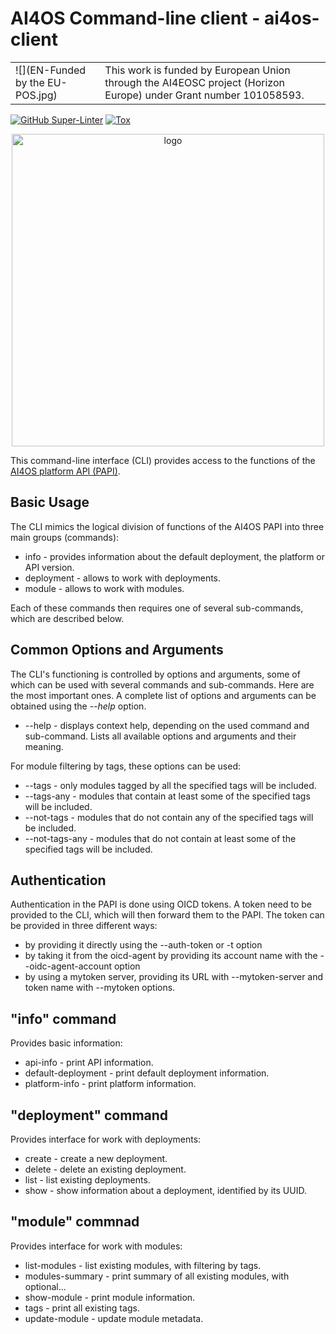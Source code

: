# AI4OS Command-line client - ai4os-client

|                                  |                                                                                                                  |
|----------------------------------|------------------------------------------------------------------------------------------------------------------|
| ![](EN-Funded by the EU-POS.jpg) | This work is funded by European Union through the AI4EOSC project (Horizon Europe) under Grant number 101058593. |

[![GitHub Super-Linter](https://github.com/IISAS/ai4eosc_client/actions/workflows/lint.yml/badge.svg?branch=main)](https://github.com/marketplace/actions/super-linter)
[![Tox](https://github.com/IISAS/ai4eosc_client/actions/workflows/tox.yml/badge.svg?branch=main)](https://tox.wiki/en/latest/)

<div align="center">
  <img src="https://ai4eosc.eu/wp-content/uploads/sites/10/2022/09/horizontal-transparent.png" alt="logo" width="500"/>
</div>

This command-line interface (CLI) provides access to the functions of the [AI4OS platform API (PAPI)](https://github.com/AI4EOSC/ai4-papi#readme).

## Basic Usage
The CLI mimics the logical division of functions of the AI4OS PAPI into three main groups (commands):
- info - provides information about the default deployment, the platform or API version.
- deployment - allows to work with deployments.
- module - allows to work with modules.

Each of these commands then requires one of several sub-commands, which are described below.

## Common Options and Arguments
The CLI's functioning is controlled by options and arguments, some of which can be used with several commands and sub-commands.
Here are the most important ones. A complete list of options and arguments can be obtained using the <em>--help</em> option.
- --help - displays context help, depending on the used command and sub-command. Lists all available options and arguments and their meaning.

For module filtering by tags, these options can be used:
- --tags - only modules tagged by all the specified tags will be included.
- --tags-any - modules that contain at least some of the specified tags will be included.
- --not-tags - modules that do not contain any of the specified tags will be included.
- --not-tags-any - modules that do not contain at least some of the specified tags will be included.

## Authentication
Authentication in the PAPI is done using OICD tokens. A token need to be provided to the CLI, which will then forward
them to the PAPI. The token can be provided in three different ways:
- by providing it directly using the --auth-token or -t option
- by taking it from the oicd-agent by providing its account name with the --oidc-agent-account option
- by using a mytoken server, providing its URL with --mytoken-server and token name with --mytoken options.

## "info" command
Provides basic information:
- api-info - print API information.
- default-deployment - print default deployment information.
- platform-info - print platform information.

## "deployment" command
Provides interface for work with deployments:
- create - create a new deployment.
- delete - delete an existing deployment.
- list - list existing deployments.
- show - show information about a deployment, identified by its UUID.

## "module" commnad
Provides interface for work with modules:
- list-modules - list existing modules, with filtering by tags.
- modules-summary - print summary of all existing modules, with optional...
- show-module - print module information.
- tags - print all existing tags.
- update-module - update module metadata.


